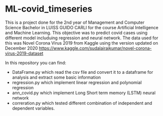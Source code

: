 # ML-covid_timeseries

This is a project done for the 2nd year of Management and Computer Science Bachelor in LUISS GUIDO CARLI for the course Artificial Intelligence and Machine Learning. This objective was to predict covid cases using different model includuing regression and neural network. 
The data used for this was Novel Corona Virus 2019 from Kaggle using the version updated on December 2020 
https://www.kaggle.com/sudalairajkumar/novel-corona-virus-2019-dataset

In this repository you can find:
- DataFrame.py which read the csv file and convert it to a dataframe for analysis and extract some basic information
- regression.py which implement linear regression and polynomial regression
- ann_covid.py which implement Long Short term memory (LSTM) neural network
- correration.py which tested different combination of independent and dependent variables. 
